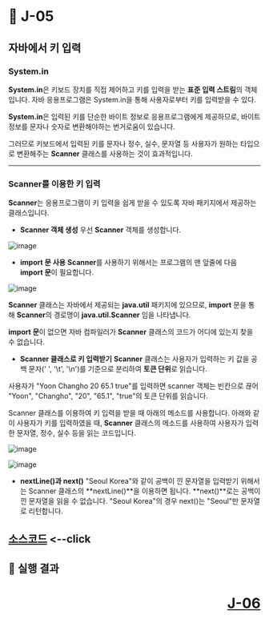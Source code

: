 # 📖 J-05

## **자바에서 키 입력**

### **System.in**

**System.in**은 키보드 장치를 직접 제어하고 키를 입력을 받는 **표준 입력 스트림**의 객체입니다. 자바 응용프로그램은 System.in을 통해 사용자로부터 키를 입력받을 수 있다.

**System.in**은 입력된 키를 단순한 바이트 정보로 응용프로그램에게 제공하므로, 바이트 정보를 문자나 숫자로 변환해야하는 번거로움이 있습니다.

그러므로 키보드에서 입력된 키를 문자나 정수, 실수, 문자열 등 사용자가 원하는 타입으로 변환해주는 **Scanner** 클래스를 사용하는 것이 효과적입니다.

---

### **Scanner를 이용한 키 입력**

**Scanner**는 응용프로그램이 키 입력을 쉽게 받을 수 있도록 자바 패키지에서 제공하는 클래스입니다.

* **Scanner 객체 생성**
우선 **Scanner** 객체를 생성합니다.

![image](https://github.com/user-attachments/assets/e33e20c5-5474-4a35-b785-fc60540aceb9)

* **import 문 사용**
**Scanner**를 사용하기 위해서는 프로그램의 맨 앞줄에 다음 **import 문**이 필요합니다.

![image](https://github.com/user-attachments/assets/aba839b0-fef6-4de6-b57a-57c5aff73a4e)

**Scanner** 클래스는 자바에서 제공되는 **java.util** 패키지에 있으므로, **import** 문을 통해 **Scanner**의 경로명이 **java.util.Scanner** 임을 나타냅니다.

**import 문**이 없으면 자바 컴파일러가 **Scanner** 클래스의 코드가 어디에 있는지 찾을 수 없습니다.

* **Scanner 클래스로 키 입력받기**
**Scanner** 클래스는 사용자가 입력하는 키 값을 공백 문자(' ', '\t', '\n')를 기준으로 분리하여 **토큰 단위**로 읽습니다.

사용자가 "Yoon Changho 20 65.1 true"를 입력하면 scanner 객체는 빈칸으로 끊어 "Yoon", "Changho", "20", "65.1", "true"의 토큰 단위를 읽습니다.

Scanner 클래스를 이용하여 키 입력을 받을 때 아래의 메소드를 사용합니다. 아래와 같이 사용자가 키를 입력하였을 때, **Scanner** 클래스의 메소드를 사용하여 사용자가 입력한 문자열, 정수, 실수 등을 읽는 코드입니다.

![image](https://github.com/user-attachments/assets/32a83d78-8a07-4973-99a9-44233893a000)


![image](https://github.com/user-attachments/assets/e93cf268-e2ff-4f75-a7de-244353f55229)

* **nextLine()과 next()**
"Seoul Korea"와 같이 공백이 낀 문자열을 입력받기 위해서는 Scanner 클래스의 **nextLine()**을 이용하면 됩니다. **next()**로는 공백이 낀 문자열을 읽을 수 없습니다. "Seoul Korea"의 경우 next()는 "Seoul"만 문자열로 리턴합니다.

[소스코드](./J05.java) <--click
---



📘 실행 결과
---


# <p align="right">[J-06](./J_06.md)</p>
